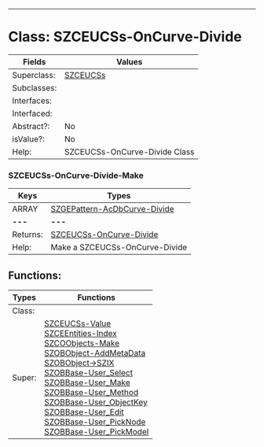 ---------

# Class:	SZCEUCSs-OnCurve-Divide

| Fields | Values |
| --------- | --------- |
| Superclass: | [SZCEUCSs](SZCEUCSs.html) |
| Subclasses: |  |
| Interfaces: |  |
| Interfaced: |  |
| Abstract?: | No |
| isValue?: | No |
| Help: | SZCEUCSs-OnCurve-Divide Class |

### SZCEUCSs-OnCurve-Divide-Make

| Keys | Types |
| --------- | --------- |
| ARRAY | [SZGEPattern-AcDbCurve-Divide](SZGEPattern-AcDbCurve-Divide.html) |
| **---** | **---** |
| Returns: | [SZCEUCSs-OnCurve-Divide](SZCEUCSs-OnCurve-Divide.html) |
| Help: | Make a SZCEUCSs-OnCurve-Divide |


## Functions:

| Types | Functions |
| --------- | --------- |
| Class: |  |
| Super: | [SZCEUCSs-Value](SZCEUCSs.html) <br> [SZCEEntities-Index](SZCEEntities.html) <br> [SZCOObjects-Make](SZCOObjects.html) <br> [SZOBObject-AddMetaData](SZOBObject.html) <br> [SZOBObject->SZIX](SZOBObject.html) <br> [SZOBBase-User_Select](SZOBBase.html) <br> [SZOBBase-User_Make](SZOBBase.html) <br> [SZOBBase-User_Method](SZOBBase.html) <br> [SZOBBase-User_ObjectKey](SZOBBase.html) <br> [SZOBBase-User_Edit](SZOBBase.html) <br> [SZOBBase-User_PickNode](SZOBBase.html) <br> [SZOBBase-User_PickModel](SZOBBase.html) |


